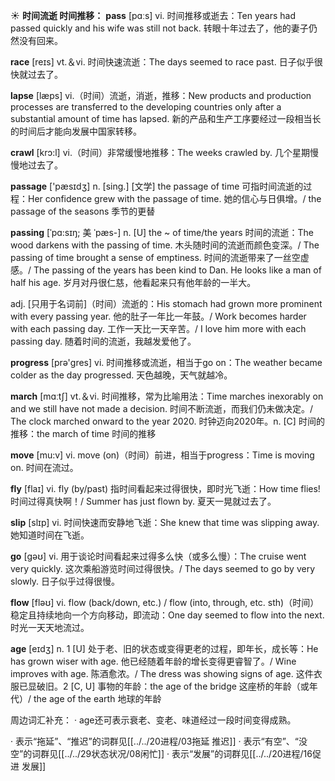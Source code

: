☀ <span class="category">**时间流逝 时间推移：**</span>
<span class="vocabulary">**pass**</span> [pɑːs] 
<span class="definition">vi. 时间推移或逝去：</span>Ten years had passed quickly and his wife was still not back. 转眼十年过去了，他的妻子仍然没有回来。

<span class="vocabulary">**race**</span> [reɪs] 
<span class="definition">vt.＆vi. 时间快速流逝：</span>The days seemed to race past. 日子似乎很快就过去了。
           
<span class="vocabulary">**lapse**</span> [læps]
<span class="definition">vi.（时间）流逝，消逝，推移：</span>New products and production processes are transferred to the developing countries only after a substantial amount of time has lapsed. 新的产品和生产工序要经过一段相当长的时间后才能向发展中国家转移。

<span class="vocabulary">**crawl**</span> [krɔ:l]
<span class="definition">vi.（时间）非常缓慢地推移：</span>The weeks crawled by. 几个星期慢慢地过去了。

<span class="vocabulary">**passage**</span> ['pæsɪdӡ] 
<span class="definition">n. [sing.] [文学] the passage of time 可指时间流逝的过程：</span>Her confidence grew with the passage of time. 她的信心与日俱增。/ the passage of the seasons 季节的更替
           
<span class="vocabulary">**passing**</span> [ˈpɑ:sɪŋ; 美 ˈpæs-]
<span class="definition">n. [U] the ~ of time/the years 时间的流逝：</span>The wood darkens with the passing of time. 木头随时间的流逝而颜色变深。/ The passing of time brought a sense of emptiness. 时间的流逝带来了一丝空虚感。/ The passing of the years has been kind to Dan. He looks like a man of half his age. 岁月对丹很仁慈，他看起来只有他年龄的一半大。
           
<span class="definition">adj. [只用于名词前]（时间）流逝的：</span>His stomach had grown more prominent with every passing year. 他的肚子一年比一年鼓。/ Work becomes harder with each passing day. 工作一天比一天辛苦。/ I love him more with each passing day. 随着时间的流逝，我越发爱他了。

<span class="vocabulary">**progress**</span> [prə'ɡres] 
<span class="definition">vi. 时间推移或流逝，相当于go on：</span>The weather became colder as the day progressed. 天色越晚，天气就越冷。

<span class="vocabulary">**march**</span> [mɑːtʃ] 
<span class="definition">vt.＆vi. 时间推移，常为比喻用法：</span>Time marches inexorably on and we still have not made a decision. 时间不断流逝，而我们仍未做决定。/ The clock marched onward to the year 2020. 时钟迈向2020年。<span class="definition">n. [C] 时间的推移：</span>the march of time 时间的推移

<span class="vocabulary">**move**</span> [mu:v] 
<span class="definition">vi. move (on)（时间）前进，相当于progress：</span>Time is moving on. 时间在流过。

<span class="vocabulary">**fly**</span> [flaɪ] 
<span class="definition">vi. fly (by/past) 指时间看起来过得很快，即时光飞逝：</span>How time flies! 时间过得真快啊！/ Summer has just flown by. 夏天一晃就过去了。

<span class="vocabulary">**slip**</span> [slɪp] 
<span class="definition">vi. 时间快速而安静地飞逝：</span>She knew that time was slipping away. 她知道时间在飞逝。 

<span class="vocabulary">**go**</span> [ɡəʊ] 
<span class="definition">vi. 用于谈论时间看起来过得多么快（或多么慢）：</span>The cruise went very quickly. 这次乘船游览时间过得很快。/ The days seemed to go by very slowly. 日子似乎过得很慢。

<span class="vocabulary">**flow**</span> [fləʊ] 
<span class="definition">vi. flow (back/down, etc.) / flow (into, through, etc. sth)（时间）稳定且持续地向一个方向移动，即流动：</span>One day seemed to flow into the next. 时光一天天地流过。

<span class="vocabulary">**age**</span> [eɪdӡ] 
<span class="definition">n. 1 [U] 处于老、旧的状态或变得更老的过程，即年长，成长等：</span>He has grown wiser with age. 他已经随着年龄的增长变得更睿智了。/ Wine improves with age. 陈酒愈浓。/ The dress was showing signs of age. 这件衣服已显破旧。<span class="definition">2 [C, U] 事物的年龄：</span>the age of the bridge 这座桥的年龄（或年代）/ the age of the earth 地球的年龄

周边词汇补充：
· age还可表示衰老、变老、味道经过一段时间变得成熟。

· 表示“拖延”、“推迟”的词群见[[../../20进程/03拖延 推迟]]
· 表示“有空”、“没空”的词群见[[../../29状态状况/08闲忙]]
· 表示“发展”的词群见[[../../20进程/16促进 发展]]
